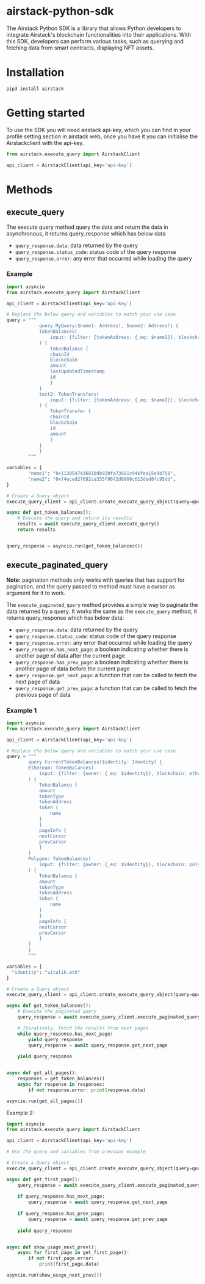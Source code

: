 # airstack-python-sdk

The Airstack Python SDK is a library that allows Python developers to integrate Airstack's blockchain functionalities into their applications. With this SDK, developers can perform various tasks, such as querying and fetching data from smart contracts, displaying NFT assets.

# Installation

`pip3 install airstack`

# Getting started
To use the SDK you will need airstack api-key, which you can find in your profile setting section in airstack web, once you have it you can initialise the Airstackclient with the api-key.
```python
from airstack.execute_query import AirstackClient

api_client = AirstackClient(api_key='api-key')

```

# Methods
## execute_query
The execute query method query the data and return the data in asynchronous, it returns query_response which has below data
- `query_response.data`: data returned by the query
- `query_response.status_code`: status code of the query response
- `query_response.error`: any error that occurred while loading the query

### Example
```python
import asyncio
from airstack.execute_query import AirstackClient

api_client = AirstackClient(api_key='api-key')

# Replace the below query and variables to match your use case 
query = """
            query MyQuery($name1: Address!, $name2: Address!) {
            TokenBalances(
                input: {filter: {tokenAddress: {_eq: $name1}}, blockchain: ethereum}
            ) {
                TokenBalance {
                chainId
                blockchain
                amount
                lastUpdatedTimestamp
                id
                }
            }
            test2: TokenTransfers(
                input: {filter: {tokenAddress: {_eq: $name2}}, blockchain: ethereum}
            ) {
                TokenTransfer {
                chainId
                blockchain
                id
                amount
                }
            }
            }
        """

variables = {
        "name1": "0x1130547436810db920fa73681c946fea15e9b758",
        "name2": "0xf4eced2f682ce333f96f2d8966c613ded8fc95dd",
}

# Create a Query object
execute_query_client = api_client.create_execute_query_object(query=query, variables=variables)

async def get_token_balances():
    # Execute the query and return its results
    results = await execute_query_client.execute_query()
    return results


query_response = asyncio.run(get_token_balances())
```

## execute_paginated_query
**Note:** pagination methods only works with queries that has support for pagination, and the query passed to method must have a cursor as argument for it to work.

The `execute_paginated_query` method provides a simple way to paginate the data returned by a query. It works the same as the `execute_query` method, it returns query_response which has below data:

- `query_response.data`: data returned by the query
- `query_response.status_code`: status code of the query response
- `query_response.error`: any error that occurred while loading the query
- `query_response.has_next_page`: a boolean indicating whether there is another page of data after the current page
- `query_response.has_prev_page`: a boolean indicating whether there is another page of data before the current page
- `query_response.get_next_page`: a function that can be called to fetch the next page of data
- `query_response.get_prev_page`: a function that can be called to fetch the previous page of data

### Example 1
```python
import asyncio
from airstack.execute_query import AirstackClient

api_client = AirstackClient(api_key='api-key')

# Replace the below query and variables to match your use case 
query = """
        query CurrentTokenBalances($identity: Identity) {
        Ethereum: TokenBalances(
            input: {filter: {owner: {_eq: $identity}}, blockchain: ethereum, order: {lastUpdatedTimestamp: DESC}, limit: 200}
        ) {
            TokenBalance {
            amount
            tokenType
            tokenAddress
            token {
                name
            }
            }
            pageInfo {
            nextCursor
            prevCursor
            }
        }
        Polygon: TokenBalances(
            input: {filter: {owner: {_eq: $identity}}, blockchain: polygon, order: {lastUpdatedTimestamp: DESC}, limit: 200}
        ) {
            TokenBalance {
            amount
            tokenType
            tokenAddress
            token {
                name
            }
            }
            pageInfo {
            nextCursor
            prevCursor
            }
        }
        }
        """

variables = {
  "identity": "vitalik.eth"
}

# Create a Query object
execute_query_client = api_client.create_execute_query_object(query=query, variables=variables)

async def get_token_balances():
    # Execute the paginated query
    query_response = await execute_query_client.execute_paginated_query()

    # Iteratively, fetch the results from next pages
    while query_response.has_next_page:
        yield query_response
        query_response = await query_response.get_next_page
    
    yield query_response


async def get_all_pages():
    responses = get_token_balances()
    async for response in responses:
        if not response.error: print(response.data)

asyncio.run(get_all_pages()) 
```

Example 2: 

```python
import asyncio
from airstack.execute_query import AirstackClient

api_client = AirstackClient(api_key='api-key')

# Use the query and variables from previous example

# Create a Query object
execute_query_client = api_client.create_execute_query_object(query=query, variables=variables)

async def get_first_page():
    query_response = await execute_query_client.execute_paginated_query()
    
    if query_response.has_next_page:
        query_response = await query_response.get_next_page
    
    if query_response.has_prev_page:
        query_response = await query_response.get_prev_page
    
    yield query_response


async def show_usage_next_prev():
    async for first_page in get_first_page():
        if not first_page.error:
            print(first_page.data)

asyncio.run(show_usage_next_prev())
```